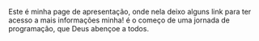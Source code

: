 Este é minha page de apresentação, onde nela deixo alguns link para ter acesso a mais informações minha! é o começo de uma jornada de programação, que Deus abençoe a todos.
